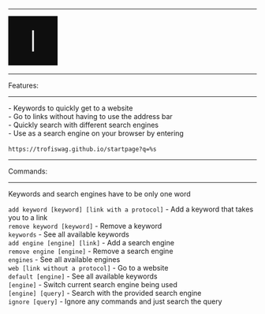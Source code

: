 <hr>
<div><img src="favicon/favicon.gif" width=100></div>
<hr>
Features:<br>
<hr>
- Keywords to quickly get to a website<br>
- Go to links without having to use the address bar<br>
- Quickly search with different search engines<br>
- Use as a search engine on your browser by entering 

``` https://trofiswag.github.io/startpage?q=%s ```
<hr>
Commands:<br>
<hr>
Keywords and search engines have to be only one word<br>

``` add keyword [keyword] [link with a protocol] ``` - Add a keyword that takes you to a link <br>
``` remove keyword [keyword] ``` - Remove a keyword<br>
``` keywords ``` - See all available keywords<br>
``` add engine [engine] [link] ``` - Add a search engine<br>
``` remove engine [engine] ``` - Remove a search engine<br>
``` engines ``` - See all available engines<br>
``` web [link without a protocol] ``` - Go to a website<br>
``` default [engine] ``` - See all available keywords<br>
``` [engine] ``` - Switch current search engine being used<br>
``` [engine] [query] ``` - Search with the provided search engine<br>
``` ignore [query] ``` - Ignore any commands and just search the query

